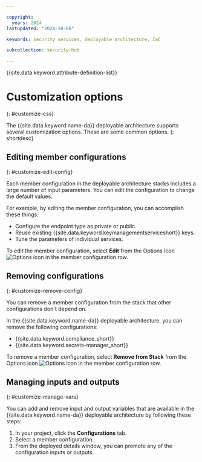```yaml
---

copyright:
  years: 2024
lastupdated: "2024-10-08"

keywords: security services, deployable architecture, IaC

subcollection: security-hub

---
```


{{site.data.keyword.attribute-definition-list}}

# Customization options
{: #customize-css}

The {{site.data.keyword.name-da}} deployable architecture supports several customization options. These are some common options.
{: shortdesc}

## Editing member configurations
{: #customize-edit-config}

Each member configuration in the deployable architecture stacks includes a large number of input parameters. You can edit the configuration to change the default values.

For example, by editing the member configuration, you can accomplish these things:

- Configure the endpoint type as private or public.
- Reuse existing {{site.data.keyword.keymanagementserviceshort}} keys.
- Tune the parameters of individual services.

To edit the member configuration, select **Edit** from the Options icon ![Options icon](../icons/action-menu-icon.svg "Options") in the member configuration row.

## Removing configurations
{: #customize-remove-config}

You can remove a member configuration from the stack that other configurations don't depend on.

In the {{site.data.keyword.name-da}} deployable architecture, you can remove the following configurations:

- {{site.data.keyword.compliance_short}}
- {{site.data.keyword.secrets-manager_short}}

To remove a member configuration, select **Remove from Stack** from the Options icon ![Options icon](../icons/action-menu-icon.svg "Options") in the member configuration row.

## Managing inputs and outputs
{: #customize-manage-vars}

You can add and remove input and output variables that are available in the {{site.data.keyword.name-da}} deployable architecture by following these steps:

1.  In your project, click the **Configurations** tab.
1.  Select a member configuration.
1.  From the deployed details window, you can promote any of the configuration inputs or outputs.

